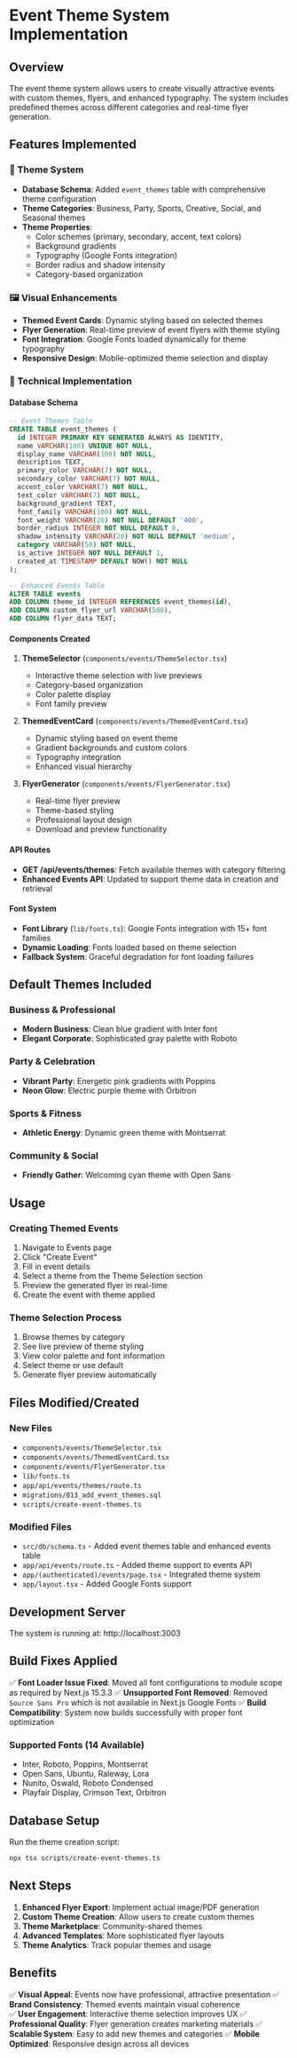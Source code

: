 # Event Theme System Implementation

## Overview
The event theme system allows users to create visually attractive events with custom themes, flyers, and enhanced typography. The system includes predefined themes across different categories and real-time flyer generation.

## Features Implemented

### 🎨 Theme System
- **Database Schema**: Added `event_themes` table with comprehensive theme configuration
- **Theme Categories**: Business, Party, Sports, Creative, Social, and Seasonal themes
- **Theme Properties**: 
  - Color schemes (primary, secondary, accent, text colors)
  - Background gradients
  - Typography (Google Fonts integration)
  - Border radius and shadow intensity
  - Category-based organization

### 🖼️ Visual Enhancements
- **Themed Event Cards**: Dynamic styling based on selected themes
- **Flyer Generation**: Real-time preview of event flyers with theme styling
- **Font Integration**: Google Fonts loaded dynamically for theme typography
- **Responsive Design**: Mobile-optimized theme selection and display

### 🔧 Technical Implementation

#### Database Schema
```sql
-- Event Themes Table
CREATE TABLE event_themes (
  id INTEGER PRIMARY KEY GENERATED ALWAYS AS IDENTITY,
  name VARCHAR(100) UNIQUE NOT NULL,
  display_name VARCHAR(100) NOT NULL,
  description TEXT,
  primary_color VARCHAR(7) NOT NULL,
  secondary_color VARCHAR(7) NOT NULL,
  accent_color VARCHAR(7) NOT NULL,
  text_color VARCHAR(7) NOT NULL,
  background_gradient TEXT,
  font_family VARCHAR(100) NOT NULL,
  font_weight VARCHAR(20) NOT NULL DEFAULT '400',
  border_radius INTEGER NOT NULL DEFAULT 8,
  shadow_intensity VARCHAR(20) NOT NULL DEFAULT 'medium',
  category VARCHAR(50) NOT NULL,
  is_active INTEGER NOT NULL DEFAULT 1,
  created_at TIMESTAMP DEFAULT NOW() NOT NULL
);

-- Enhanced Events Table
ALTER TABLE events 
ADD COLUMN theme_id INTEGER REFERENCES event_themes(id),
ADD COLUMN custom_flyer_url VARCHAR(500),
ADD COLUMN flyer_data TEXT;
```

#### Components Created
1. **ThemeSelector** (`components/events/ThemeSelector.tsx`)
   - Interactive theme selection with live previews
   - Category-based organization
   - Color palette display
   - Font family preview

2. **ThemedEventCard** (`components/events/ThemedEventCard.tsx`)
   - Dynamic styling based on event theme
   - Gradient backgrounds and custom colors
   - Typography integration
   - Enhanced visual hierarchy

3. **FlyerGenerator** (`components/events/FlyerGenerator.tsx`)
   - Real-time flyer preview
   - Theme-based styling
   - Professional layout design
   - Download and preview functionality

#### API Routes
- **GET /api/events/themes**: Fetch available themes with category filtering
- **Enhanced Events API**: Updated to support theme data in creation and retrieval

#### Font System
- **Font Library** (`lib/fonts.ts`): Google Fonts integration with 15+ font families
- **Dynamic Loading**: Fonts loaded based on theme selection
- **Fallback System**: Graceful degradation for font loading failures

## Default Themes Included

### Business & Professional
- **Modern Business**: Clean blue gradient with Inter font
- **Elegant Corporate**: Sophisticated gray palette with Roboto

### Party & Celebration  
- **Vibrant Party**: Energetic pink gradients with Poppins
- **Neon Glow**: Electric purple theme with Orbitron

### Sports & Fitness
- **Athletic Energy**: Dynamic green theme with Montserrat

### Community & Social
- **Friendly Gather**: Welcoming cyan theme with Open Sans

## Usage

### Creating Themed Events
1. Navigate to Events page
2. Click "Create Event"
3. Fill in event details
4. Select a theme from the Theme Selection section
5. Preview the generated flyer in real-time
6. Create the event with theme applied

### Theme Selection Process
1. Browse themes by category
2. See live preview of theme styling
3. View color palette and font information
4. Select theme or use default
5. Generate flyer preview automatically

## Files Modified/Created

### New Files
- `components/events/ThemeSelector.tsx`
- `components/events/ThemedEventCard.tsx` 
- `components/events/FlyerGenerator.tsx`
- `lib/fonts.ts`
- `app/api/events/themes/route.ts`
- `migrations/013_add_event_themes.sql`
- `scripts/create-event-themes.ts`

### Modified Files
- `src/db/schema.ts` - Added event themes table and enhanced events table
- `app/api/events/route.ts` - Added theme support to events API
- `app/(authenticated)/events/page.tsx` - Integrated theme system
- `app/layout.tsx` - Added Google Fonts support

## Development Server
The system is running at: http://localhost:3003

## Build Fixes Applied
✅ **Font Loader Issue Fixed**: Moved all font configurations to module scope as required by Next.js 15.3.3
✅ **Unsupported Font Removed**: Removed `Source Sans Pro` which is not available in Next.js Google Fonts
✅ **Build Compatibility**: System now builds successfully with proper font optimization

### Supported Fonts (14 Available)
- Inter, Roboto, Poppins, Montserrat
- Open Sans, Ubuntu, Raleway, Lora
- Nunito, Oswald, Roboto Condensed
- Playfair Display, Crimson Text, Orbitron

## Database Setup
Run the theme creation script:
```bash
npx tsx scripts/create-event-themes.ts
```

## Next Steps
1. **Enhanced Flyer Export**: Implement actual image/PDF generation
2. **Custom Theme Creation**: Allow users to create custom themes
3. **Theme Marketplace**: Community-shared themes
4. **Advanced Templates**: More sophisticated flyer layouts
5. **Theme Analytics**: Track popular themes and usage

## Benefits
✅ **Visual Appeal**: Events now have professional, attractive presentation
✅ **Brand Consistency**: Themed events maintain visual coherence  
✅ **User Engagement**: Interactive theme selection improves UX
✅ **Professional Quality**: Flyer generation creates marketing materials
✅ **Scalable System**: Easy to add new themes and categories
✅ **Mobile Optimized**: Responsive design across all devices
